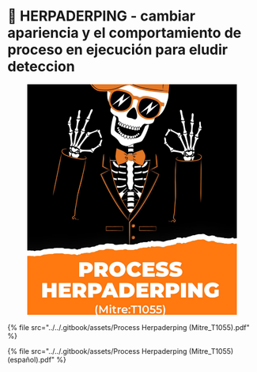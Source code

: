 # 🤠 HERPADERPING - cambiar apariencia y el comportamiento de proceso en ejecución para eludir deteccion



<figure><img src="../../.gitbook/assets/Process-Herpaderping-Mitre_T1055-pdf.png" alt=""><figcaption></figcaption></figure>



{% file src="../../.gitbook/assets/Process Herpaderping (Mitre_T1055).pdf" %}



{% file src="../../.gitbook/assets/Process Herpaderping (Mitre_T1055) (español).pdf" %}
